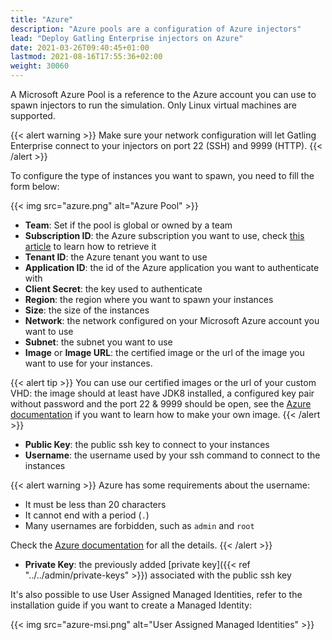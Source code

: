 ```yaml
---
title: "Azure"
description: "Azure pools are a configuration of Azure injectors"
lead: "Deploy Gatling Enterprise injectors on Azure"
date: 2021-03-26T09:40:45+01:00
lastmod: 2021-08-16T17:55:36+02:00
weight: 30060
---
```


A Microsoft Azure Pool is a reference to the Azure account you can use to spawn injectors to run the simulation. Only Linux virtual machines are supported.

{{< alert warning >}}
Make sure your network configuration will let Gatling Enterprise connect to your injectors on port 22 (SSH) and 9999 (HTTP).
{{< /alert >}}

To configure the type of instances you want to spawn, you need to fill the form below:

{{< img src="azure.png" alt="Azure Pool" >}}

- **Team**: Set if the pool is global or owned by a team
- **Subscription ID**: the Azure subscription you want to use, check [this article](https://www.inkoop.io/blog/how-to-get-azure-api-credentials/) to learn how to retrieve it
- **Tenant ID**: the Azure tenant you want to use
- **Application ID**: the id of the Azure application you want to authenticate with
- **Client Secret**: the key used to authenticate
- **Region**: the region where you want to spawn your instances
- **Size**: the size of the instances
- **Network**: the network configured on your Microsoft Azure account you want to use
- **Subnet**: the subnet you want to use
- **Image** or **Image URL**: the certified image or the url of the image you want to use for your instances.

{{< alert tip >}}
You can use our certified images or the url of your custom VHD: the image should at least have JDK8 installed, a configured key pair without password and the port 22 & 9999 should be open, see the [Azure documentation](https://docs.microsoft.com/en-us/azure/virtual-machines/virtual-machines-linux-capture-image) if you want to learn how to make your own image.
{{< /alert >}}

- **Public Key**: the public ssh key to connect to your instances
- **Username**: the username used by your ssh command to connect to the instances

{{< alert warning >}}
Azure has some requirements about the username:

- It must be less than 20 characters
- It cannot end with a period (`.`)
- Many usernames are forbidden, such as `admin` and `root`

Check the [Azure documentation](https://docs.microsoft.com/en-us/azure/virtual-machines/windows/faq#what-are-the-username-requirements-when-creating-a-vm-) for all the details.
{{< /alert >}}

- **Private Key**: the previously added [private key]({{< ref "../../admin/private-keys" >}}) associated with the public ssh key

It's also possible to use User Assigned Managed Identities, refer to the installation guide if you want to create a Managed Identity:

{{< img src="azure-msi.png" alt="User Assigned Managed Identities" >}}
